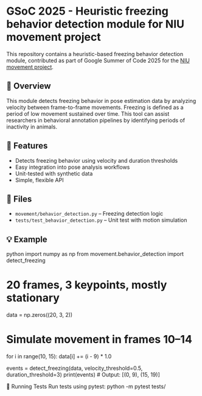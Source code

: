 # GSoC 2025 - Heuristic freezing behavior detection module for NIU movement project

This repository contains a heuristic-based freezing behavior detection module, contributed as part of Google Summer of Code 2025 for the [NIU movement project](https://github.com/niugnep/movement).

## 📌 Overview

This module detects freezing behavior in pose estimation data by analyzing velocity between frame-to-frame movements. Freezing is defined as a period of low movement sustained over time. This tool can assist researchers in behavioral annotation pipelines by identifying periods of inactivity in animals.

## 🧠 Features

- Detects freezing behavior using velocity and duration thresholds
- Easy integration into pose analysis workflows
- Unit-tested with synthetic data
- Simple, flexible API

## 📁 Files

- `movement/behavior_detection.py` – Freezing detection logic
- `tests/test_behavior_detection.py` – Unit test with motion simulation

## 💡 Example

python
import numpy as np
from movement.behavior_detection import detect_freezing

# 20 frames, 3 keypoints, mostly stationary
data = np.zeros((20, 3, 2))

# Simulate movement in frames 10–14
for i in range(10, 15):
    data[i] += (i - 9) * 1.0

events = detect_freezing(data, velocity_threshold=0.5, duration_threshold=3)
print(events)  # Output: [(0, 9), (15, 19)]


🧪 Running Tests
Run tests using pytest:
python -m pytest tests/
